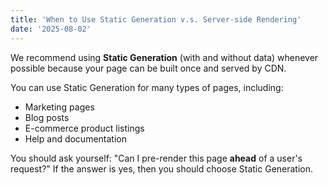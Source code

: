 ```yaml
---
title: 'When to Use Static Generation v.s. Server-side Rendering'
date: '2025-08-02'
---
```


We recommend using **Static Generation** (with and without data) whenever possible because your page can be built once and served by CDN.

You can use Static Generation for many types of pages, including:

- Marketing pages
- Blog posts
- E-commerce product listings
- Help and documentation

You should ask yourself: "Can I pre-render this page **ahead** of a user's request?" If the answer is yes, then you should choose Static Generation.
